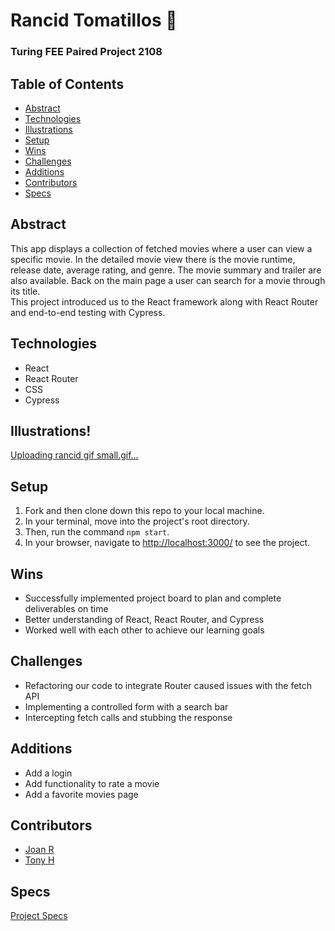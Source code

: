 # Rancid Tomatillos :tomato:

### Turing FEE Paired Project 2108

## Table of Contents
- [Abstract](#Abstract)
- [Technologies](#Technologies)
- [Illustrations](#Illustrations)
- [Setup](#Setup)
- [Wins](#Wins)
- [Challenges](#Challenges)
- [Additions](#Additions)
- [Contributors](#Contributors)
- [Specs](#Specs)

## Abstract
This app displays a collection of fetched movies where a user can view a specific movie.  In the detailed movie view there is the movie runtime, release date, average rating, and genre.  The movie summary and trailer are also available.  Back on the main page a user can search for a movie through its title.   
This project introduced us to the React framework along with React Router and end-to-end testing with Cypress.  

## Technologies
- React
- React Router
- CSS
- Cypress

## Illustrations!  
[Uploading rancid gif small.gif…]()


## Setup
1. Fork and then clone down this repo to your local machine.
2. In your terminal, move into the project's root directory.
3. Then, run the command `npm start`.
4. In your browser, navigate to [http://localhost:3000/](http://localhost:3000/) to see the project.

## Wins
- Successfully implemented project board to plan and complete deliverables on time
- Better understanding of React, React Router, and Cypress
- Worked well with each other to achieve our learning goals

## Challenges
- Refactoring our code to integrate Router caused issues with the fetch API
- Implementing a controlled form with a search bar 
- Intercepting fetch calls and stubbing the response

## Additions
- Add a login
- Add functionality to rate a movie
- Add a favorite movies page

## Contributors
- [Joan R](https://github.com/raz-joan)
- [Tony H](https://github.com/tonydhsu)
## Specs
[Project Specs](https://frontend.turing.edu/projects/module-3/rancid-tomatillos-v3.html)

